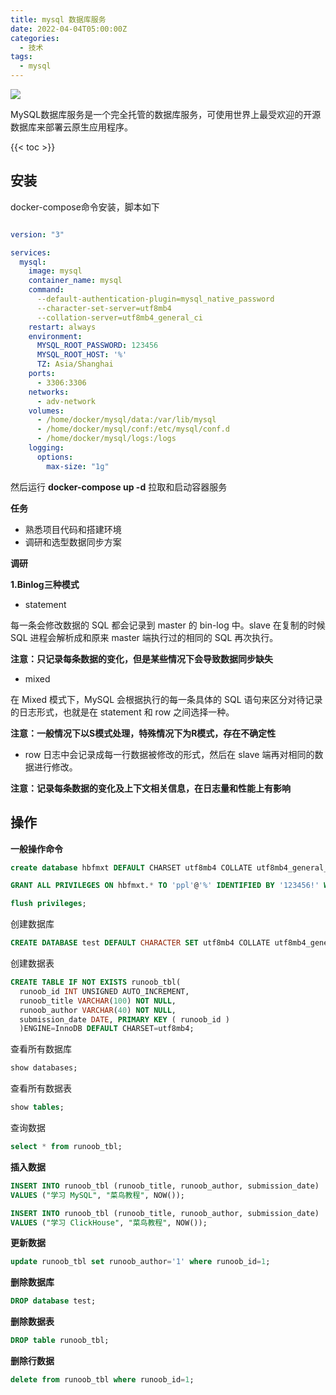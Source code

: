 ```yaml
---
title: mysql 数据库服务
date: 2022-04-04T05:00:00Z
categories:
  - 技术
tags:
  - mysql
---
```


<img src="https://i.imgur.com/wHuvdOq.jpg" />

MySQL数据库服务是一个完全托管的数据库服务，可使用世界上最受欢迎的开源数据库来部署云原生应用程序。

<!--more-->

{{< toc >}}

## 安装
docker-compose命令安装，脚本如下

```yaml

version: "3"

services:
  mysql:
    image: mysql
    container_name: mysql
    command:
      --default-authentication-plugin=mysql_native_password
      --character-set-server=utf8mb4
      --collation-server=utf8mb4_general_ci
    restart: always
    environment:
      MYSQL_ROOT_PASSWORD: 123456
      MYSQL_ROOT_HOST: '%'
      TZ: Asia/Shanghai
    ports:
      - 3306:3306
    networks:
      - adv-network
    volumes:
      - /home/docker/mysql/data:/var/lib/mysql
      - /home/docker/mysql/conf:/etc/mysql/conf.d
      - /home/docker/mysql/logs:/logs
    logging:
      options:
        max-size: "1g"

```

然后运行 **docker-compose up -d** 拉取和启动容器服务


**任务**

- 熟悉项目代码和搭建环境
- 调研和选型数据同步方案


**调研**

**1.Binlog三种模式**

- statement

每一条会修改数据的 SQL 都会记录到 master 的 bin-log 中。slave 在复制的时候 SQL 进程会解析成和原来 master 端执行过的相同的 SQL 再次执行。

**注意：只记录每条数据的变化，但是某些情况下会导致数据同步缺失**

- mixed

在 Mixed 模式下，MySQL 会根据执行的每一条具体的 SQL 语句来区分对待记录的日志形式，也就是在 statement 和 row 之间选择一种。

**注意：一般情况下以S模式处理，特殊情况下为R模式，存在不确定性**

- row 日志中会记录成每一行数据被修改的形式，然后在 slave 端再对相同的数据进行修改。

**注意：记录每条数据的变化及上下文相关信息，在日志量和性能上有影响**

## 操作

**一般操作命令**


```sql
create database hbfmxt DEFAULT CHARSET utf8mb4 COLLATE utf8mb4_general_ci;

GRANT ALL PRIVILEGES ON hbfmxt.* TO 'ppl'@'%' IDENTIFIED BY '123456!' WITH GRANT OPTION;

flush privileges;
```

创建数据库


```sql
CREATE DATABASE test DEFAULT CHARACTER SET utf8mb4 COLLATE utf8mb4_general_ci;
```

创建数据表


```sql
CREATE TABLE IF NOT EXISTS runoob_tbl( 
  runoob_id INT UNSIGNED AUTO_INCREMENT, 
  runoob_title VARCHAR(100) NOT NULL, 
  runoob_author VARCHAR(40) NOT NULL, 
  submission_date DATE, PRIMARY KEY ( runoob_id ) 
  )ENGINE=InnoDB DEFAULT CHARSET=utf8mb4;
```

查看所有数据库


```sql
show databases;
```

查看所有数据表


```sql
show tables;
```

查询数据


```sql
select * from runoob_tbl;
```

**插入数据**


```sql
INSERT INTO runoob_tbl (runoob_title, runoob_author, submission_date) 
VALUES ("学习 MySQL", "菜鸟教程", NOW()); 

INSERT INTO runoob_tbl (runoob_title, runoob_author, submission_date) 
VALUES ("学习 ClickHouse", "菜鸟教程", NOW());
```

**更新数据**


```sql
update runoob_tbl set runoob_author='1' where runoob_id=1;
```

**删除数据库**


```sql
DROP database test;
```

**删除数据表**

```sql
DROP table runoob_tbl;
```

**删除行数据**


```sql
delete from runoob_tbl where runoob_id=1;
```